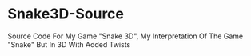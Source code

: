 # Snake3D-Source
Source Code For My Game "Snake 3D", My Interpretation Of The Game "Snake" But In 3D With Added Twists
